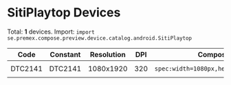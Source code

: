 # SitiPlaytop Devices

Total: **1** devices. Import: `import se.premex.compose.preview.device.catalog.android.SitiPlaytop`

| Code | Constant | Resolution | DPI | Compose Spec | Preview Usage |
|------|----------|------------|-----|-------------|---------------|
| DTC2141 | DTC2141 | 1080x1920 | 320 | `spec:width=1080px,height=1920px,dpi=320` | `@Preview(device = SitiPlaytop.DTC2141)` |

<!-- Generated automatically. Do not edit manually. -->
